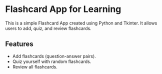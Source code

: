 # Flashcard App for Learning

This is a simple Flashcard App created using Python and Tkinter. It allows users to add, quiz, and review flashcards.

## Features
- Add flashcards (question-answer pairs).
- Quiz yourself with random flashcards.
- Review all flashcards.

